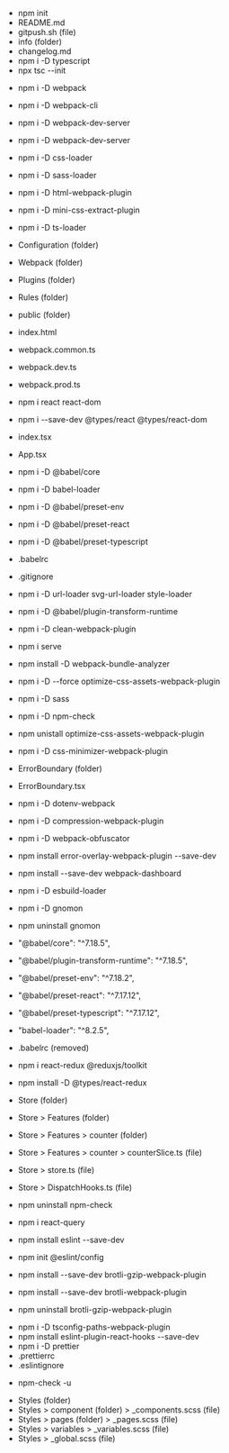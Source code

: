 - npm init
- README.md
- gitpush.sh (file)
- info (folder)
- changelog.md
- npm i -D typescript
- npx tsc --init

<!-- Webpack  -->

- npm i -D webpack
- npm i -D webpack-cli
- npm i -D webpack-dev-server
- npm i -D webpack-dev-server
- npm i -D css-loader
- npm i -D sass-loader
- npm i -D html-webpack-plugin
- npm i -D mini-css-extract-plugin
- npm i -D ts-loader

- Configuration (folder)
- Webpack (folder)
- Plugins (folder)
- Rules (folder)
- public (folder)
- index.html
- webpack.common.ts
- webpack.dev.ts
- webpack.prod.ts

<!-- React -->

- npm i react react-dom
- npm i --save-dev @types/react @types/react-dom

- index.tsx
- App.tsx
- npm i -D @babel/core
- npm i -D babel-loader
- npm i -D @babel/preset-env
- npm i -D @babel/preset-react
- npm i -D @babel/preset-typescript
- .babelrc
- .gitignore
- npm i -D url-loader svg-url-loader style-loader
- npm i -D @babel/plugin-transform-runtime
- npm i -D clean-webpack-plugin
- npm i serve
- npm install -D webpack-bundle-analyzer
- npm i -D --force optimize-css-assets-webpack-plugin
- npm i -D sass
- npm i -D npm-check
- npm unistall optimize-css-assets-webpack-plugin
- npm i -D css-minimizer-webpack-plugin
- ErrorBoundary (folder)
- ErrorBoundary.tsx
- npm i -D dotenv-webpack
- npm i -D compression-webpack-plugin
- npm i -D webpack-obfuscator
- npm install error-overlay-webpack-plugin --save-dev
- npm install --save-dev webpack-dashboard
- npm i -D esbuild-loader
- npm i -D gnomon
- npm uninstall gnomon

<!-- removed babel (MAJOR) -->

<!-- removed because there is no build time type checking, which is provided by ts-loader -->

- "@babel/core": "^7.18.5",
- "@babel/plugin-transform-runtime": "^7.18.5",
- "@babel/preset-env": "^7.18.2",
- "@babel/preset-react": "^7.17.12",
- "@babel/preset-typescript": "^7.17.12",
- "babel-loader": "^8.2.5",

- .babelrc (removed)

- npm i react-redux @reduxjs/toolkit
- npm install -D @types/react-redux

- Store (folder)
- Store > Features (folder)
- Store > Features > counter (folder)
- Store > Features > counter > counterSlice.ts (file)
- Store > store.ts (file)
- Store > DispatchHooks.ts (file)

- npm uninstall npm-check
- npm i react-query
- npm install eslint --save-dev
- npm init @eslint/config

- npm install --save-dev brotli-gzip-webpack-plugin
- npm install --save-dev brotli-webpack-plugin
- npm uninstall brotli-gzip-webpack-plugin

<!-- for alias path name -->

- npm i -D tsconfig-paths-webpack-plugin
- npm install eslint-plugin-react-hooks --save-dev
- npm i -D prettier
- .prettierrc
- .eslintignore

<!-- upgraded packages -->

- npm-check -u

<!-- styles folder added -->

- Styles (folder)
- Styles > component (folder) > \_components.scss (file)
- Styles > pages (folder) > \_pages.scss (file)
- Styles > variables > \_variables.scss (file)
- Styles > \_global.scss (file)
